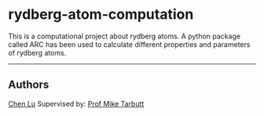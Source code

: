 rydberg-atom-computation
==========================


This is a computational project about rydberg atoms. A python package called ARC has been used to calculate different properties and parameters of rydberg atoms.

-------
Authors
-------

[Chen Lu](https://github.com/Wasabi33)
Supervised by: [Prof Mike Tarbutt](https://www.imperial.ac.uk/people/m.tarbutt)